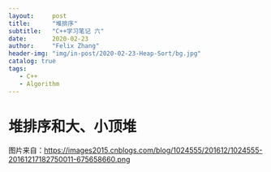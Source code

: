 ```yaml
---
layout:     post
title:      "堆排序"
subtitle:   "C++学习笔记 六"
date:       2020-02-23
author:     "Felix Zhang"
header-img: "img/in-post/2020-02-23-Heap-Sort/bg.jpg"
catalog: true
tags:
   - C++
   - Algorithm
---
```


# 堆排序和大、小顶堆

图片来自：https://images2015.cnblogs.com/blog/1024555/201612/1024555-20161217182750011-675658660.png